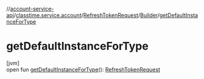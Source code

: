 //[account-service-api](../../../../index.md)/[classtime.service.account](../../index.md)/[RefreshTokenRequest](../index.md)/[Builder](index.md)/[getDefaultInstanceForType](get-default-instance-for-type.md)

# getDefaultInstanceForType

[jvm]\
open fun [getDefaultInstanceForType](get-default-instance-for-type.md)(): [RefreshTokenRequest](../index.md)
